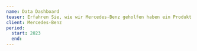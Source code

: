 ```yaml
---
name: Data Dashboard
teaser: Erfahren Sie, wie wir Mercedes-Benz geholfen haben ein Produkt aus über einer halben Milliarde Fahrzeugdaten zu erschaffen, um urbane Mobilität und Infrastrukturen weltweit zu verbessern.
client: Mercedes-Benz
period:
  start: 2023
  end:
---
```

